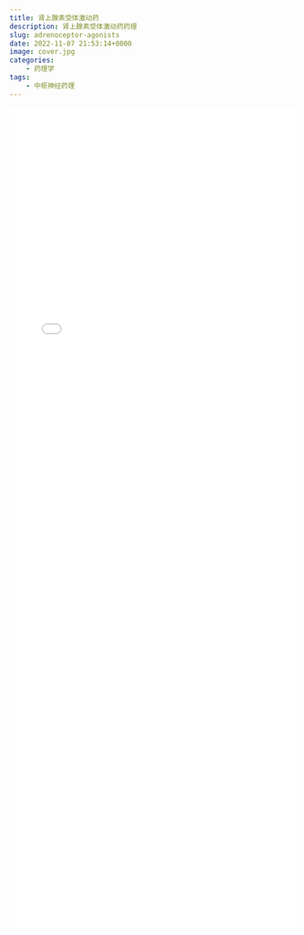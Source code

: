 ```yaml
---
title: 肾上腺素受体激动药
description: 肾上腺素受体激动药药理
slug: adrenoceptor-agonists
date: 2022-11-07 21:53:14+0000
image: cover.jpg
categories:
    - 药理学
tags:
    - 中枢神经药理
---
```


 <iframe style="width: 100%; height: 1440px" src="adrenoceptor_agonists.html" frameborder="0"></iframe>
